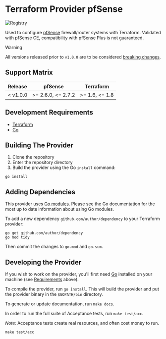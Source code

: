 # Terraform Provider pfSense

[![Registry](https://img.shields.io/badge/pfsense-Terraform%20Registry-blue)](https://registry.terraform.io/providers/marshallford/pfsense/latest/docs)

Used to configure [pfSense](https://www.pfsense.org/) firewall/router systems with Terraform. Validated with pfSense CE, compatibility with pfSense Plus is not guaranteed.

> [!WARNING]
> All versions released prior to `v1.0.0` are to be considered [breaking changes](https://semver.org/#how-do-i-know-when-to-release-100).

## Support Matrix

| Release  | pfSense            | Terraform      |
| :------: | :----------------: | :------------: |
| < v1.0.0 | >= 2.6.0, <= 2.7.2 | >= 1.6, <= 1.8 |

## Development Requirements

- [Terraform](https://developer.hashicorp.com/terraform/downloads)
- [Go](https://golang.org/doc/install)

## Building The Provider

1. Clone the repository
2. Enter the repository directory
3. Build the provider using the Go `install` command:

```shell
go install
```

## Adding Dependencies

This provider uses [Go modules](https://github.com/golang/go/wiki/Modules).
Please see the Go documentation for the most up to date information about using Go modules.

To add a new dependency `github.com/author/dependency` to your Terraform provider:

```shell
go get github.com/author/dependency
go mod tidy
```

Then commit the changes to `go.mod` and `go.sum`.

## Developing the Provider

If you wish to work on the provider, you'll first need [Go](http://www.golang.org) installed on your machine (see [Requirements](#development-requirements) above).

To compile the provider, run `go install`. This will build the provider and put the provider binary in the `$GOPATH/bin` directory.

To generate or update documentation, run `make docs`.

In order to run the full suite of Acceptance tests, run `make test/acc`.

*Note:* Acceptance tests create real resources, and often cost money to run.

```shell
make test/acc
```

